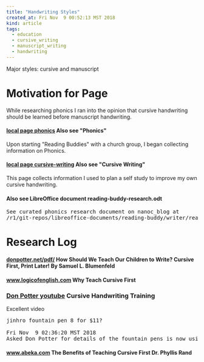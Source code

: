 ```yaml
---
title: "Handwriting Styles"
created_at: Fri Nov  9 00:52:13 MST 2018
kind: article
tags:
  - education
  - cursive_writing
  - manuscript_writing
  - handwriting
---
```


Major styles: cursive and manuscript

<h1>Motivation for Page</h1>

While researching phonics I ran into the opinion that cursive handwriting should be learned before manuscript handwriting.

<h4>
  <a href="/posts/2018/11/phonics/" target="_blank">local page phonics</a>
  Also see "Phonics"
</h4>

Upon starting "Reading Buddies" with a church group, I began collecting information on Phonics.

<h4>
  <a href="/posts/2016/12/cursive-writing/" target="_blank">local page cursive-writing</a>
  Also see "Cursive Writing"
</h4>

This page collects information I used to plan a self study to improve my own cursive handwriting.

<h4>Also see LibreOffice document reading-buddy-research.odt</h4>

<pre>
See curated phonics research document on nanoc_blog at
/r1/git-repos/libreoffice-documents/reading-buddy/writer/reading-buddy-research.odt
</pre>

<h1>Research Log</h1>

<h4>
  <a href="http://donpotter.net/pdf/cursivefirst.pdf" target="_blank">donpotter.net/pdf/</a>
  How Should We Teach Our Children to Write?  Cursive First, Print Later!  By Samuel L. Blumenfeld 
</h4>

<h4>
  <a href="https://www.logicofenglish.com/2-uncategorised/122-why-teach-cursive-first" target="_blank">www.logicofenglish.com</a>
  Why Teach Cursive First
</h4>

<h3>
  <a href="https://www.youtube.com/watch?v=wlwpgNocong&feature=youtu.be" target="_blank">Don Potter youtube</a>
  Cursive Handwriting Training
</h3>

Excellent video

<pre>
jinhro fountain pen 8 for $11? 

Fri Nov  9 02:36:20 MST 2018
Asked Don Potter for details of the fountain pens is now using.
</pre>

<h4>
  <a href="https://www.abeka.com/resources/articles/thebenefitsofteachingcursivefirst.aspx" target="_blank">www.abeka.com</a>
  The Benefits of Teaching Cursive First Dr. Phyllis Rand
</h4>

<!--
html boilerplate fragments
<a href="" target="_blank"></a>
<a name=""></a>
<img src="" width="400px">
<ul>
  <li></li>
  <li><a href="" target="_blank"></a></li>
</ul>
<pre>
</pre>
<p style="margin-bottom: 2em;"></p>
<hr style="border: 0; height: 3px; background: #333; background-image: linear-gradient(to right, #ccc, #333, #ccc);">
<pre><code>
</code></pre>
<math xmlns='http://www.w3.org/1998/Math/MathML' display='block'>
</math>
-->
